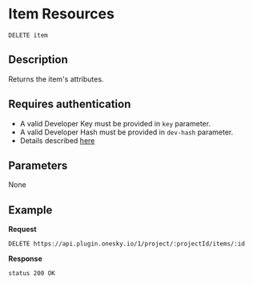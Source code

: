 # Item Resources

    DELETE item

## Description
Returns the item's attributes.


## Requires authentication
- A valid Developer Key must be provided in `key` parameter.
- A valid Developer Hash must be provided in `dev-hash` parameter.
- Details described [here](/README.md#authenticaion)


## Parameters
None


## Example
**Request**

    DELETE https://api.plugin.onesky.io/1/project/:projectId/items/:id

**Response**
```
status 200 OK
```
